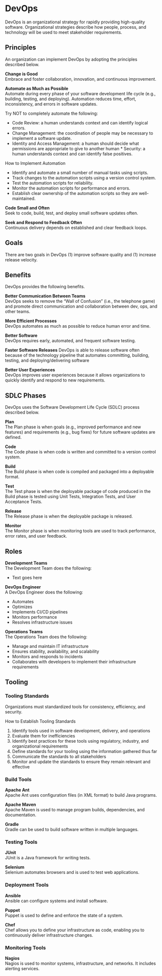 # DevOps
DevOps is an organizational strategy for rapidly providing high-quality software. Organizational strategies describe how people, process, and technology will be used to meet stakeholder requirements. 

## Principles
An organization can implement DevOps by adopting the principles described below.

**Change is Good**  
Embrace and foster collaboration, innovation, and continuous improvement. 

**Automate as Much as Possible**  
Automate during every phase of your software development life cycle (e.g., building, testing, and deploying). Automation reduces time, effort, inconsistency, and errors in software updates.

Try NOT to completely automate the following: 
* Code Review: a human understands context and can identify logical errors.
* Change Management: the coordination of people may be necessary to implement a software update.
* Identity and Access Management: a human should decide what permissions are appropriate to give to another human * Security: a human understands context and can identify false positives.

How to Implement Automation
* Identify and automate a small number of manual tasks using scripts.
* Track changes to the automation scripts using a version control system.
* Test the automation scripts for reliability.
* Monitor the automation scripts for performance and errors.
* Establish clear ownership of the automation scripts so they are well-maintained.

**Code Small and Often**  
Seek to code, build, test, and deploy small software updates often.

**Seek and Respond to Feedback Often**  
Continuous delivery depends on established and clear feedback loops.

## Goals
There are two goals in DevOps (1) improve software quality and (1) increase release velocity.

## Benefits
DevOps provides the following benefits. 

**Better Communication Between Teams**  
DevOps seeks to remove the “Wall of Confusion” (i.e., the telephone game) and promote direct communication and collaboration between dev, ops, and other teams. 

**More Efficient Processes**  
DevOps automates as much as possible to reduce human error and time.

**Better Software**  
DevOps requires early, automated, and frequent software testing. 

**Faster Software Releases** 
DevOps is able to release software often because of the technology pipeline that automates committing, building, testing, and deploying/delivering software

**Better User Experiences**  
DevOps improves user experiences because it allows organizations to quickly identify and respond to new requirements. 

## SDLC Phases
DevOps uses the Software Development Life Cycle (SDLC) process described below.

**Plan**  
The Plan phase is when goals (e.g., improved performance and new features) and requirements (e.g., bug fixes) for future software updates are defined.  

**Code**  
The Code phase is when code is written and committed to a version control system. 

**Build**  
The Build phase is when code is compiled and packaged into a deployable format. 

**Test**  
The Test phase is when the deployable package of code produced in the Build phase is tested using Unit Tests, Integration Tests, and User Acceptance Tests.

**Release**  
The Release phase is when the deployable package is released. 

**Monitor**  
The Monitor phase is when monitoring tools are used to track performance, error rates, and user feedback. 

## Roles
**Development Teams**  
The Development Team does the following:
* Text goes here

**DevOps Engineer**  
A DevOps Engineer does the following:
* Automates
* Optimizes
* Implements CI/CD pipelines
* Monitors performance
* Resolves infrastructure issues

**Operations Teams**  
The Operations Team does the following:
* Manage and maintain IT infrastructure
* Ensures stability, availability, and scalability
* Monitors and responds to incidents
* Collaborates with developers to implement their infrastructure requirements

## Tooling
### Tooling Standards
Organizations must standardized tools for consistency, efficiency, and security. 

How to Establish Tooling Standards
1. Identify tools used in software development, delivery, and operations
2. Evaluate them for inefficiencies
3. Identify best practices for these tools using regulatory, industry, and organizational requirements
4. Define standards for your tooling using the information gathered thus far 
5. Communicate the standards to all stakeholders
6. Monitor and update the standards to ensure they remain relevant and effective

### Build Tools
**Apache Ant**  
Apache Ant uses configuration files (in XML format) to build Java programs.

**Apache Maven**  
Apache Maven is used to manage program builds, dependencies, and documentation. 

**Gradle**  
Gradle can be used to build software written in multiple languages. 

### Testing Tools
**JUnit**  
JUnit is a Java framework for writing tests. 

**Selenium**  
Selenium automates browsers and is used to test web applications. 

### Deployment Tools
**Ansible**  
Ansible can configure systems and install software. 

**Puppet**  
Puppet is used to define and enforce the state of a system. 

**Chef**  
Chef allows you to define your infrastructure as code, enabling you to continuously deliver infrastructure changes. 

### Monitoring Tools
**Nagios**  
Nagios is used to monitor systems, infrastructure, and networks. It includes alerting services. 
